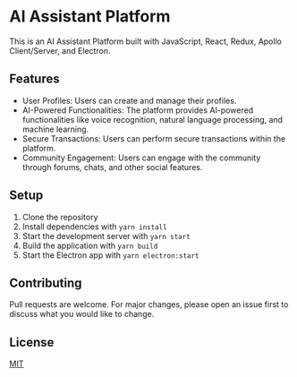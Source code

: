 # AI Assistant Platform

This is an AI Assistant Platform built with JavaScript, React, Redux, Apollo Client/Server, and Electron.

## Features

- User Profiles: Users can create and manage their profiles.
- AI-Powered Functionalities: The platform provides AI-powered functionalities like voice recognition, natural language processing, and machine learning.
- Secure Transactions: Users can perform secure transactions within the platform.
- Community Engagement: Users can engage with the community through forums, chats, and other social features.

## Setup

1. Clone the repository
2. Install dependencies with `yarn install`
3. Start the development server with `yarn start`
4. Build the application with `yarn build`
5. Start the Electron app with `yarn electron:start`

## Contributing

Pull requests are welcome. For major changes, please open an issue first to discuss what you would like to change.

## License

[MIT](https://choosealicense.com/licenses/mit/)